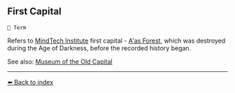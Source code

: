 ## First Capital

`📑 Term`

Refers to [MindTech Institute](/mindtech_institute.html) first capital - [A'as Forest](/aas_forest.html), which was destroyed during the Age of Darkness, before the recorded history began.

See also: [Museum of the Old Capital](/museum_of_old_capital.html)


----------
[⬅️ Back to index](/index.md#5570_s)